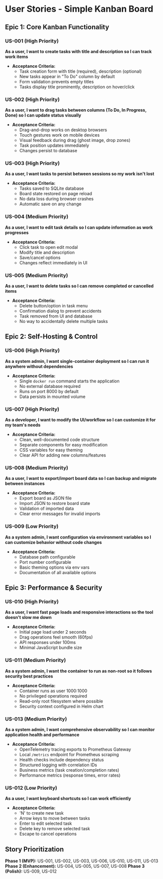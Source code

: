 # User Stories - Simple Kanban Board

## Epic 1: Core Kanban Functionality

### US-001 (High Priority)
**As a user, I want to create tasks with title and description so I can track work items**
- **Acceptance Criteria:**
  - Task creation form with title (required), description (optional)
  - New tasks appear in "To Do" column by default
  - Form validation prevents empty titles
  - Tasks display title prominently, description on hover/click

### US-002 (High Priority)
**As a user, I want to drag tasks between columns (To Do, In Progress, Done) so I can update status visually**
- **Acceptance Criteria:**
  - Drag-and-drop works on desktop browsers
  - Touch gestures work on mobile devices
  - Visual feedback during drag (ghost image, drop zones)
  - Task position updates immediately
  - Changes persist to database

### US-003 (High Priority)
**As a user, I want tasks to persist between sessions so my work isn't lost**
- **Acceptance Criteria:**
  - Tasks saved to SQLite database
  - Board state restored on page reload
  - No data loss during browser crashes
  - Automatic save on any change

### US-004 (Medium Priority)
**As a user, I want to edit task details so I can update information as work progresses**
- **Acceptance Criteria:**
  - Click task to open edit modal
  - Modify title and description
  - Save/cancel options
  - Changes reflect immediately in UI

### US-005 (Medium Priority)
**As a user, I want to delete tasks so I can remove completed or cancelled items**
- **Acceptance Criteria:**
  - Delete button/option in task menu
  - Confirmation dialog to prevent accidents
  - Task removed from UI and database
  - No way to accidentally delete multiple tasks

## Epic 2: Self-Hosting & Control

### US-006 (High Priority)
**As a system admin, I want single-container deployment so I can run it anywhere without dependencies**
- **Acceptance Criteria:**
  - Single `docker run` command starts the application
  - No external database required
  - Runs on port 8000 by default
  - Data persists in mounted volume

### US-007 (High Priority)
**As a developer, I want to modify the UI/workflow so I can customize it for my team's needs**
- **Acceptance Criteria:**
  - Clean, well-documented code structure
  - Separate components for easy modification
  - CSS variables for easy theming
  - Clear API for adding new columns/features

### US-008 (Medium Priority)
**As a user, I want to export/import board data so I can backup and migrate between instances**
- **Acceptance Criteria:**
  - Export board as JSON file
  - Import JSON to restore board state
  - Validation of imported data
  - Clear error messages for invalid imports

### US-009 (Low Priority)
**As a system admin, I want configuration via environment variables so I can customize behavior without code changes**
- **Acceptance Criteria:**
  - Database path configurable
  - Port number configurable
  - Basic theming options via env vars
  - Documentation of all available options

## Epic 3: Performance & Security

### US-010 (High Priority)
**As a user, I want fast page loads and responsive interactions so the tool doesn't slow me down**
- **Acceptance Criteria:**
  - Initial page load under 2 seconds
  - Drag operations feel smooth (60fps)
  - API responses under 100ms
  - Minimal JavaScript bundle size

### US-011 (Medium Priority)
**As a system admin, I want the container to run as non-root so it follows security best practices**
- **Acceptance Criteria:**
  - Container runs as user 1000:1000
  - No privileged operations required
  - Read-only root filesystem where possible
  - Security context configured in Helm chart

### US-013 (Medium Priority)
**As a system admin, I want comprehensive observability so I can monitor application health and performance**
- **Acceptance Criteria:**
  - OpenTelemetry tracing exports to Prometheus Gateway
  - Local `/metrics` endpoint for Prometheus scraping
  - Health checks include dependency status
  - Structured logging with correlation IDs
  - Business metrics (task creation/completion rates)
  - Performance metrics (response times, error rates)

### US-012 (Low Priority)
**As a user, I want keyboard shortcuts so I can work efficiently**
- **Acceptance Criteria:**
  - 'N' to create new task
  - Arrow keys to move between tasks
  - Enter to edit selected task
  - Delete key to remove selected task
  - Escape to cancel operations

## Story Prioritization

**Phase 1 (MVP):** US-001, US-002, US-003, US-006, US-010, US-011, US-013
**Phase 2 (Enhancement):** US-004, US-005, US-007, US-008
**Phase 3 (Polish):** US-009, US-012
